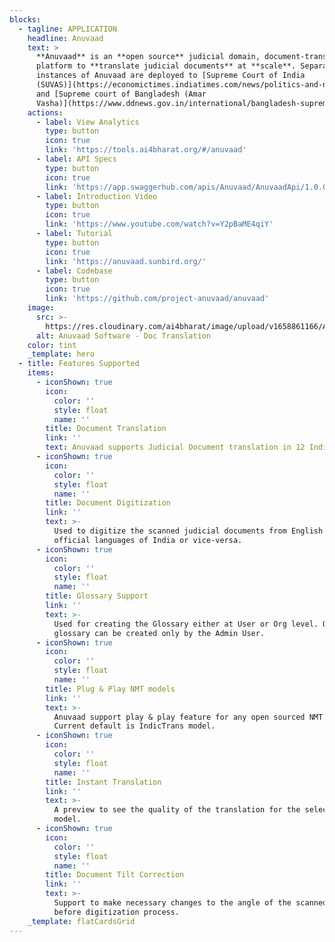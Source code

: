 ```yaml
---
blocks:
  - tagline: APPLICATION
    headline: Anuvaad
    text: >
      **Anuvaad** is an **open source** judicial domain, document-translation
      platform to **translate judicial documents** at **scale**. Separate
      instances of Anuvaad are deployed to [Supreme Court of India
      (SUVAS)](https://economictimes.indiatimes.com/news/politics-and-nation/supreme-court-develops-software-to-make-all-its-17-benches-paperless/articleshow/75989143.cms?from=mdr)
      and [Supreme court of Bangladesh (Amar
      Vasha)](https://www.ddnews.gov.in/international/bangladesh-supreme-court-launches-ai-based-translation-software-%E2%80%98amar-vasha%E2%80%99).
    actions:
      - label: View Analytics
        type: button
        icon: true
        link: 'https://tools.ai4bharat.org/#/anuvaad'
      - label: API Specs
        type: button
        icon: true
        link: 'https://app.swaggerhub.com/apis/Anuvaad/AnuvaadApi/1.0.0'
      - label: Introduction Video
        type: button
        icon: true
        link: 'https://www.youtube.com/watch?v=Y2pBaME4qiY'
      - label: Tutorial
        type: button
        icon: true
        link: 'https://anuvaad.sunbird.org/'
      - label: Codebase
        type: button
        icon: true
        link: 'https://github.com/project-anuvaad/anuvaad'
    image:
      src: >-
        https://res.cloudinary.com/ai4bharat/image/upload/v1658861166/Anuvaad_Screenshot_zmrbtd.png
      alt: Anuvaad Software - Doc Translation
    color: tint
    _template: hero
  - title: Features Supported
    items:
      - iconShown: true
        icon:
          color: ''
          style: float
          name: ''
        title: Document Translation
        link: ''
        text: Anuvaad supports Judicial Document translation in 12 Indian language.
      - iconShown: true
        icon:
          color: ''
          style: float
          name: ''
        title: Document Digitization
        link: ''
        text: >-
          Used to digitize the scanned judicial documents from English to other
          official languages of India or vice-versa.
      - iconShown: true
        icon:
          color: ''
          style: float
          name: ''
        title: Glossary Support
        link: ''
        text: >-
          Used for creating the Glossary either at User or Org level. Org level
          glossary can be created only by the Admin User.
      - iconShown: true
        icon:
          color: ''
          style: float
          name: ''
        title: Plug & Play NMT models
        link: ''
        text: >-
          Anuvaad support play & play feature for any open sourced NMT model.
          Current default is IndicTrans model.
      - iconShown: true
        icon:
          color: ''
          style: float
          name: ''
        title: Instant Translation
        link: ''
        text: >-
          A preview to see the quality of the translation for the selected NMT
          model.
      - iconShown: true
        icon:
          color: ''
          style: float
          name: ''
        title: Document Tilt Correction
        link: ''
        text: >-
          Support to make necessary changes to the angle of the scanned document
          before digitization process.
    _template: flatCardsGrid
---
```


